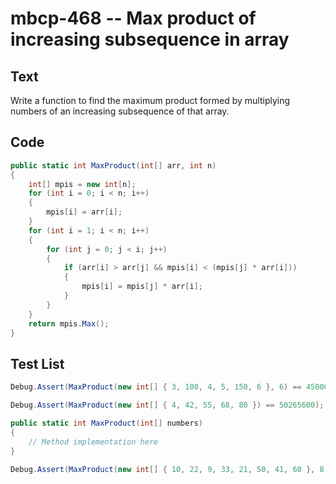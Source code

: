 # mbcp-468 -- Max product of increasing subsequence in array

## Text

Write a function to find the maximum product formed by multiplying numbers of an increasing subsequence of that array.

## Code

```csharp
public static int MaxProduct(int[] arr, int n) 
{ 
    int[] mpis = new int[n]; 
    for (int i = 0; i < n; i++) 
    { 
        mpis[i] = arr[i]; 
    } 
    for (int i = 1; i < n; i++) 
    { 
        for (int j = 0; j < i; j++) 
        { 
            if (arr[i] > arr[j] && mpis[i] < (mpis[j] * arr[i])) 
            { 
                mpis[i] = mpis[j] * arr[i]; 
            } 
        } 
    } 
    return mpis.Max(); 
}
```

## Test List

```csharp
Debug.Assert(MaxProduct(new int[] { 3, 100, 4, 5, 150, 6 }, 6) == 45000);
```

```csharp
Debug.Assert(MaxProduct(new int[] { 4, 42, 55, 68, 80 }) == 50265600);

public static int MaxProduct(int[] numbers)
{
    // Method implementation here
}
```

```csharp
Debug.Assert(MaxProduct(new int[] { 10, 22, 9, 33, 21, 50, 41, 60 }, 8) == 21780000);
```
